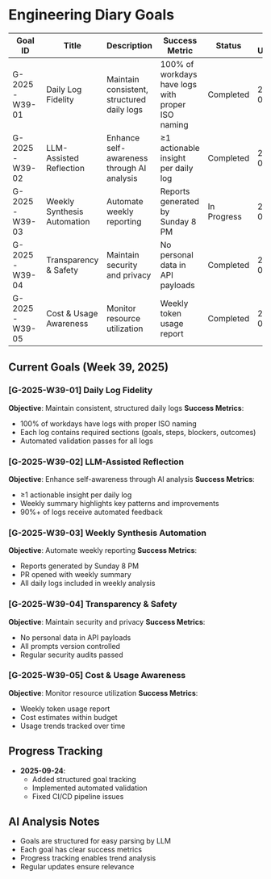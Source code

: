 # Engineering Diary Goals

<!-- Machine-readable goal definitions (for validation) -->
| Goal ID | Title | Description | Success Metric | Status | Last Updated |
|---------|-------|-------------|----------------|--------|--------------|
| G-2025-W39-01 | Daily Log Fidelity | Maintain consistent, structured daily logs | 100% of workdays have logs with proper ISO naming | Completed | 2025-09-24 |
| G-2025-W39-02 | LLM-Assisted Reflection | Enhance self-awareness through AI analysis | ≥1 actionable insight per daily log | Completed | 2025-09-24 |
| G-2025-W39-03 | Weekly Synthesis Automation | Automate weekly reporting | Reports generated by Sunday 8 PM | In Progress | 2025-09-24 |
| G-2025-W39-04 | Transparency & Safety | Maintain security and privacy | No personal data in API payloads | Completed | 2025-09-24 |
| G-2025-W39-05 | Cost & Usage Awareness | Monitor resource utilization | Weekly token usage report | Completed | 2025-09-24 |

## Current Goals (Week 39, 2025)

### [G-2025-W39-01] Daily Log Fidelity
**Objective**: Maintain consistent, structured daily logs
**Success Metrics**:
- 100% of workdays have logs with proper ISO naming
- Each log contains required sections (goals, steps, blockers, outcomes)
- Automated validation passes for all logs

### [G-2025-W39-02] LLM-Assisted Reflection
**Objective**: Enhance self-awareness through AI analysis
**Success Metrics**:
- ≥1 actionable insight per daily log
- Weekly summary highlights key patterns and improvements
- 90%+ of logs receive automated feedback

### [G-2025-W39-03] Weekly Synthesis Automation
**Objective**: Automate weekly reporting
**Success Metrics**:
- Reports generated by Sunday 8 PM
- PR opened with weekly summary
- All daily logs included in weekly analysis

### [G-2025-W39-04] Transparency & Safety
**Objective**: Maintain security and privacy
**Success Metrics**:
- No personal data in API payloads
- All prompts version controlled
- Regular security audits passed

### [G-2025-W39-05] Cost & Usage Awareness
**Objective**: Monitor resource utilization
**Success Metrics**:
- Weekly token usage report
- Cost estimates within budget
- Usage trends tracked over time

## Progress Tracking
- **2025-09-24**: 
  - Added structured goal tracking
  - Implemented automated validation
  - Fixed CI/CD pipeline issues

## AI Analysis Notes
- Goals are structured for easy parsing by LLM
- Each goal has clear success metrics
- Progress tracking enables trend analysis
- Regular updates ensure relevance

